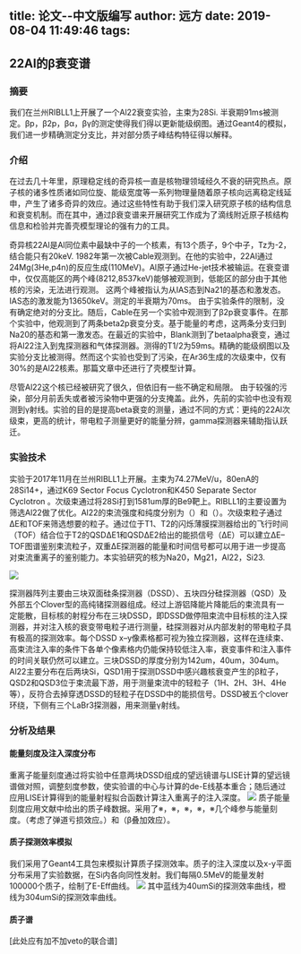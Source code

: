 title: 论文--中文版编写
author: 远方
date: 2019-08-04 11:49:46
tags:
---
## 22Al的β衰变谱

### 摘要
我们在兰州RIBLL1上开展了一个Al22衰变实验，主束为28Si. 半衰期91ms被测定。βp，β2p，βα，βγ的测定使得我们得以更新能级纲图。通过Geant4的模拟，我们进一步精确测定分支比，并对部分质子峰结构特征得以解释。

### 介绍


在过去几十年里，原理稳定线的奇异核一直是核物理领域经久不衰的研究热点。原子核的诸多性质诸如同位旋、能级宽度等一系列物理量随着原子核向远离稳定线延申，产生了诸多奇异的效应。通过这些特性有助于我们深入研究原子核的结构信息和衰变机制。而在其中，通过β衰变谱来开展研究工作成为了滴线附近原子核结构信息和检验并完善壳模型理论的强有力的工具。

奇异核22Al是Al同位素中最缺中子的一个核素，有13个质子，9个中子，Tz为-2，结合能只有20keV. 1982年第一次被Cable观测到。在他的实验中，22Al通过24Mg(3He,p4n)的反应生成(110MeV)。Al原子通过He-jet技术被输运。在衰变谱中，仅仅高能区的两个峰(8212,8537keV)能够被观测到，低能区的部分由于其他核的污染，无法进行观测。 这两个峰被指认为从IAS态到Na21的基态和激发态。IAS态的激发能为13650keV。测定的半衰期为70ms。 由于实验条件的限制，没有确定绝对的分支比。随后，Cable在另一个实验中观测到了β2p衰变事件。在那个实验中，他观测到了两条beta2p衰变分支。基于能量的考虑，这两条分支归到Na20的基态和第一激发态。在最近的实验中，Blank测到了betaalpha衰变，通过将Al22注入到鬼探测器和气体探测器。测得的T1/2为59ms。精确的能级纲图以及实验分支比被测得。然而这个实验也受到了污染，在Ar36生成的次级束中，仅有30%的是Al22核素。那篇文章中还进行了壳模型计算。 

尽管Al22这个核已经被研究了很久，但依旧有一些不确定和局限。 由于较强的污染，部分月前丢失或者被污染物中更强的分支掩盖。此外，先前的实验中也没有观测到γ射线。实验的目的是提高beta衰变的测量，通过不同的方式：更纯的22Al次级束，更高的统计，带电粒子测量更好的能量分辨，gamma探测器来辅助指认跃迁。

### 实验技术
实验于2017年11月在兰州RIBLL1上开展。主束为74.27MeV/u，80enA的28Si14+，通过K69 Sector Focus Cyclotron和K450 Separate Sector Cyclotron 。次级束通过将28Si打到1581um厚的Be9靶上。RIBLL1的主要设置为筛选Al22做了优化。Al22的束流强度和纯度分别为（）和（）。次级束粒子通过ΔE和TOF来筛选想要的粒子。通过位于T1、T2的闪烁薄膜探测器给出的飞行时间（TOF）结合位于T2的QSDΔE1和QSDΔE2给出的能损信号（ΔE）可以建立ΔE–TOF图谱鉴别束流粒子，双重ΔE探测器的能量和时间信号都可以用于进一步提高对束流重离子的鉴别能力。本实验研究的核为Na20，Mg21，Al22，Si23.

![](https://i.loli.net/2019/08/04/FOLX5uAalzvMxPw.png)

探测器阵列主要由三块双面硅条探测器（DSSD）、五块四分硅探测器（QSD）及外部五个Clover型的高纯锗探测器组成。经过上游铝降能片降能后的束流具有一定能散，目标核的射程分布在三块DSSD，即DSSD做停阻束流中目标核的注入探测器，并对注入核的衰变带电粒子进行测量，硅探测器对从内部发射的带电粒子具有极高的探测效率。每个DSSD x–y像素格都可视为独立探测器，这样在连续束、高束流注入率的条件下各单个像素格内仍能保持较低注入率，衰变事件和注入事件的时间关联仍然可以建立。三块DSSD的厚度分别为142um，40um，304um。Al22主要分布在后两块Si，QSD1用于探测DSSD中感兴趣核衰变产生的β粒子，QSD2和QSD3位于束流最下游，用于测量束流中的轻粒子（1H、2H、3H、4He等），反符合去掉穿透DSSD的轻粒子在DSSD中的能损信号。DSSD被五个clover环绕，下侧有三个LaBr3探测器，用来测量γ射线。

### 分析及结果

#### 能量刻度及注入深度分布

重离子能量刻度通过将实验中任意两块DSSD组成的望远镜谱与LISE计算的望远镜谱做对照，调整刻度参数，使实验谱的中心与计算的de-E线基本重合；随后通过应用LISE计算得到的能量射程拟合函数计算注入重离子的注入深度。
![](https://i.loli.net/2019/08/04/BeTNhFSp6qtcxYv.png)
质子能量刻度应用文献中给出的质子峰数据。采用了※，※，※，※，※几个峰参与能量刻度。（考虑了弹道亏损效应。）和（β叠加效应）。
#### 质子探测效率模拟
我们采用了Geant4工具包来模拟计算质子探测效率。质子的注入深度以及x-y平面分布采用了实验数据，在Si内各向同性发射。我们每隔0.5MeV的能量发射100000个质子，绘制了E-Eff曲线。
![](https://i.loli.net/2019/08/07/HloGSqhK7sBWP6a.png)
其中蓝线为40umSi的探测效率曲线，橙线为304umSi的探测效率曲线。
#### 质子谱
[此处应有加不加veto的联合谱]

